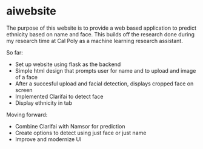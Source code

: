 # aiwebsite
The purpose of this website is to provide a web based application to predict ethnicity based on name and face. This builds off the research done during my research time at Cal Poly as a machine learning research assistant.


So far:

- Set up website using flask as the backend
- Simple html design that prompts user for name and to upload and image of a face
- After a succesful upload and facial detection, displays cropped face on screen
- Implemented Clarifai to detect face
- Display ethnicity in tab

Moving forward:
- Combine Clarifai with Namsor for prediction
- Create options to detect using just face or just name
- Improve and modernize UI

